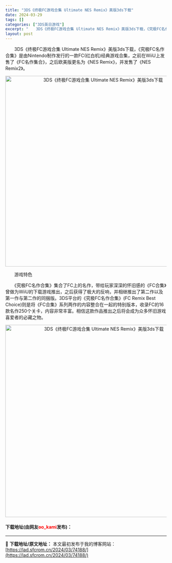 ```yaml
---
title: "3DS《终极FC游戏合集 Ultimate NES Remix》美版3ds下载"
date: 2024-03-29
tags: []
categories: ["3DS英日游戏"]
excerpt: "　　3DS《终极FC游戏合集 Ultimate NES Remix》美版3ds下载，《究极FC名作合集》是由Nintendo制作发行的一款FC(红白机)经典游戏合集，之前在WiiU上发售了《FC名作集合》，之后欧美版更名为《NES Remix》，并发售了《NES Remix2》。 　　游戏特色 　　&hellip;"
layout: post
---
```


 <p>　　3DS《终极FC游戏合集 Ultimate NES Remix》美版3ds下载，《究极FC名作合集》是由Nintendo制作发行的一款FC(红白机)经典游戏合集，之前在WiiU上发售了《FC名作集合》，之后欧美版更名为《NES Remix》，并发售了《NES Remix2》。</p> <p align="center"><img align="" border="0" src="https://lad.sfcrom.cn/wp-content/uploads/2024/03/20240329_66062d1906473.png" width="595" alt="3DS《终极FC游戏合集 Ultimate NES Remix》美版3ds下载" /></p> <p>　　游戏特色</p> <p>　　《究极FC名作合集》集合了FC上的名作，带给玩家深深的怀旧感的《FC合集》曾做为WiiU的下载游戏推出，之后获得了极大的反响，并相继推出了第二作以及第一作与第二作的同捆版。3DS平台的《究极FC名作合集》(FC Remix Best Choice)则是将《FC合集》系列两作的内容整合在一起的特别版本，收录FC的16款名作250个关卡，内容非常丰富。相信这款作品推出之后将会成为众多怀旧游戏喜爱者的必藏之物。</p> <p align="center"><img align="" border="0" src="https://lad.sfcrom.cn/wp-content/uploads/2024/03/20240329_66062d1a0180b.png" width="600" alt="3DS《终极FC游戏合集 Ultimate NES Remix》美版3ds下载" /></p> <p><h4>下载地址(由网友<font color="red">oo_kami</font>发布)：</h4></p> 

---
📖 **下载地址/原文地址：** 本文最初发布于我的博客网站：[https://lad.sfcrom.cn/2024/03/74188/](https://lad.sfcrom.cn/2024/03/74188/)
